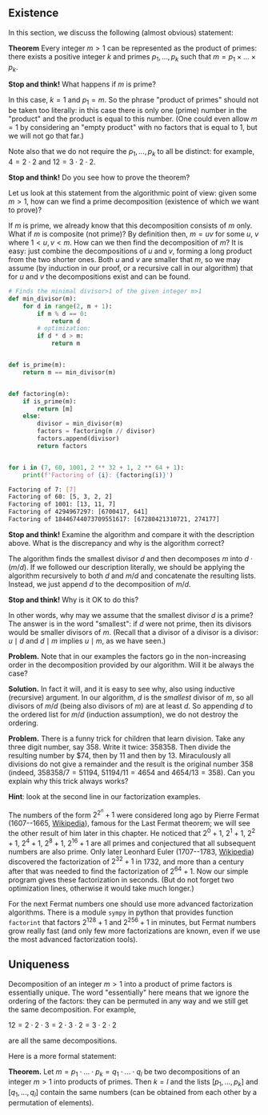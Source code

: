 ## Existence
In this section, we discuss the following (almost obvious) statement:

__Theorem__
Every integer $m > 1$ can be represented as the product of primes: there exists a positive integer $k$ and primes $p_1, ..., p_k$ such that $m = p_1 \times ... \times p_k$.

__Stop and think!__ What happens if $m$ is prime?

In this case, $k = 1$ and $p_1 = m$. So the phrase "product of primes" should not be taken too literally: in this case there is only one (prime) number in the "product" and the product is equal to this number. (One could even allow $m = 1$ by considering an "empty product" with no factors that is equal to $1$, but we will not go that far.)

Note also that we do not require the $p_1, ..., p_k$ to all be distinct: for example, $4 = 2 \cdot 2$ and $12 = 3 \cdot 2 \cdot 2$.

__Stop and think!__ Do you see how to prove the theorem?

Let us look at this statement from the algorithmic point of view: given some $m>1$, how can we find a prime decomposition (existence of which we want to prove)?

If $m$ is prime, we already know that this decomposition consists of $m$ only. What if $m$ is composite (not prime)? By definition then, $m=uv$ for some $u$, $v$ where $1 < u,v < m$. How can we then find the decomposition of $m$?  It is easy: just combine the decompositions of $u$ and $v$, forming a long product from the two shorter ones. Both $u$ and $v$ are smaller that $m$, so we may assume (by induction in our proof, or a recursive call in our algorithm) that for $u$ and $v$ the decompositions exist and can be found.

```python
# Finds the minimal divisor>1 of the given integer m>1
def min_divisor(m):
    for d in range(2, m + 1):
        if m % d == 0:
            return d
        # optimization:
        if d * d > m:
            return m


def is_prime(m):
    return m == min_divisor(m)


def factoring(m):
    if is_prime(m):
        return [m]
    else:
        divisor = min_divisor(m)
        factors = factoring(m // divisor)
        factors.append(divisor)
        return factors


for i in (7, 60, 1001, 2 ** 32 + 1, 2 ** 64 + 1):
    print(f'Factoring of {i}: {factoring(i)}')
```

```sh
Factoring of 7: [7]
Factoring of 60: [5, 3, 2, 2]
Factoring of 1001: [13, 11, 7]
Factoring of 4294967297: [6700417, 641]
Factoring of 18446744073709551617: [67280421310721, 274177]
```

__Stop and think!__ Examine the algorithm and compare it with the description above. What is the discrepancy and why is the algorithm correct?

The algorithm finds the smallest divisor $d$ and then decomposes $m$ into $d \cdot (m / d)$. If we followed our description literally, we should be applying the algorithm recursively to both $d$ and $m / d$ and concatenate the resulting lists. Instead, we just append $d$ to the decomposition of $m / d$.

__Stop and think!__ Why is it OK to do this?

In other words, why may we assume that the smallest divisor $d$ is a prime? The answer is in the word "smallest": if $d$ were not prime, then its divisors would be smaller divisors of $m$. (Recall that a divisor of a divisor is a divisor: $u \mid d$ and $d \mid m$ implies $u \mid m$, as we have seen.)

__Problem.__
Note that in our examples the factors go in the non-increasing order in the decomposition provided by our algorithm. Will it be always the case?

__Solution.__
In fact it will, and it is easy to see why, also using inductive (recursive) argument. In our algorithm, $d$ is the _smallest_ divisor of $m$, so all divisors of $m/d$ (being also divisors of $m$) are at least $d$. So appending $d$ to the ordered list for $m/d$ (induction assumption), we do not destroy the ordering.

__Problem.__
There is a funny trick for children that learn division. Take any three digit number, say $358$. Write it twice: $358358$. Then divide the resulting number by $74, then by $11$ and then by $13$. Miraculously all divisions do not give a remainder and the result is the original number $358$ (indeed, $358358/7=51194$, $51194/11=4654$ and $4654/13=358$). Can you explain why this trick always works?

__Hint__: look at the second line in our factorization examples.

The numbers of the form $2^{2^n} + 1$ were considered long ago by Pierre Fermat (1607--1665, [Wikipedia](https://en.wikipedia.org/wiki/Pierre_de_Fermat)), famous for the Last Fermat theorem; we will see the other result of him later in this chapter. He noticed that $2^0 + 1$, $2^1 + 1$, $2^2 + 1$, $2^4 + 1$, $2^8 + 1$, $2^{16} + 1$ are all primes and conjectured that all subsequent numbers are also prime. Only later Leonhard Euler (1707--1783, [Wikipedia](https://en.wikipedia.org/wiki/Leonhard_Euler)) discovered the factorization of $2^{32} + 1$ in 1732, and more than a century after that was needed to find the factorization of $2^{64} + 1$. Now our simple program gives these factorization in seconds. (But do not forget two optimization lines, otherwise it would take much longer.)

For the next Fermat numbers one should use more advanced factorization algorithms. There is a module `sympy` in python that provides function `factorint` that factors $2^{128} + 1$ and $2^{256} + 1$ in minutes, but Fermat numbers grow really fast (and only few more factorizations are known, even if we use the most advanced factorization tools).

## Uniqueness
Decomposition of an integer $m>1$ into a product of prime factors is essentially unique. The word "essentially" here means that we ignore the ordering of the factors: they can be permuted in any way and we still get the same decomposition. For example, 

$12 = 2 \cdot 2 \cdot 3 = 2 \cdot 3 \cdot 2 = 3 \cdot 2 \cdot 2$

are all the same decompositions.

Here is a more formal statement:

__Theorem.__
Let $m = p_1 \cdot ... \cdot p_k = q_1 \cdot ... \cdot q_l$ be two decompositions of an integer $m>1$ into products of primes. Then $k=l$ and the lists $[p_1, ..., p_k]$ and $[q_1, ..., q_l]$ contain the same numbers (can be obtained from each other by a permutation of elements).
